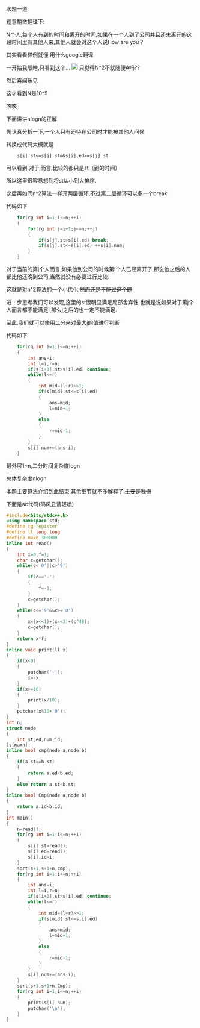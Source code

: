 水题一道

题意稍微翻译下:

N个人,每个人有到的时间和离开的时间,如果在一个人到了公司并且还未离开的这段时间里有其他人来,其他人就会对这个人说How are you？

~~其实看看样例就懂,用什么google翻译~~

一开始我眼瞎,只看到这个...
![](https://s2.ax1x.com/2019/07/22/ei1WgP.png)
只觉得N^2不就随便A吗??

然后喜闻乐见

这才看到N是10^5

咳咳

下面讲讲nlogn的~~正解~~

先认真分析一下,一个人只有还待在公司时才能被其他人问候

转换成代码大概就是

```
	s[i].st<=s[j].st&&s[i].ed>=s[j].st
```
可以看到,对于j而言,比较的都只是st（到的时间）

所以这里很容易想到将st从小到大排序.

之后再如同n^2算法一样开两层循环,不过第二层循环可以多一个break

代码如下
```cpp
	for(rg int i=1;i<=n;++i)
	{
		for(rg int j=i+1;j<=n;++j)
		{
			if(s[j].st>s[i].ed) break;
			if(s[j].st<=s[i].ed) ++s[i].num;	
		}
	}
```
对于当前的第j个人而言,如果他到公司的时候第i个人已经离开了,那么他之后的人都比他还晚到公司,当然就没有必要进行比较.

这就是对n^2算法的一个小优化,~~然而还是不能过这个题~~

进一步思考我们可以发现,这里的st很明显满足局部舍弃性.也就是说如果对于第j个人而言都不能满足i,那么j之后的也一定不能满足.

至此,我们就可以使用二分来对最大j的值进行判断

代码如下

```cpp
	for(rg int i=1;i<=n;++i)
	{
		int ans=i;
		int l=i,r=n;
		if(s[i+1].st>s[i].ed) continue;
		while(l<=r)
		{
			int mid=(l+r)>>1;
			if(s[mid].st<=s[i].ed)
			{
				ans=mid;
				l=mid+1;
			}
			else
			{
				r=mid-1;
			}
		}
		s[i].num+=(ans-i);
	}
```

最外层1~n,二分时间复杂度logn

总体复杂度nlogn.

本题主要算法介绍到此结束,其余细节就不多解释了.~~主要是我懒~~

下面是ac代码(码风丑请轻喷)

```cpp
#include<bits/stdc++.h>
using namespace std;
#define rg register
#define ll long long
#define maxn 300000 
inline int read()
{
    int x=0,f=1;
    char c=getchar();
    while(c<'0'||c>'9')
    {
        if(c=='-')
        {
            f=-1;
        }
        c=getchar();
    } 
    while(c<='9'&&c>='0')
    {
        x=(x<<1)+(x<<3)+(c^48);
        c=getchar();
    }
    return x*f;
}
inline void print(ll x)
{
    if(x<0)
    {
        putchar('-');
        x=-x;
    }
    if(x>=10)
    {
        print(x/10);
    }
    putchar(x%10+'0');
}
int n;
struct node
{
	int st,ed,num,id;
}s[maxn];
inline bool cmp(node a,node b)
{
	if(a.st==b.st) 
	{
		return a.ed<b.ed;
	}
	else return a.st<b.st;
}
inline bool Cmp(node a,node b)
{
	return a.id<b.id;
}
int main()
{
	n=read();
	for(rg int i=1;i<=n;++i)
	{
		s[i].st=read();
		s[i].ed=read();
		s[i].id=i;
	}
	sort(s+1,s+1+n,cmp);
	for(rg int i=1;i<=n;++i)
	{
		int ans=i;
		int l=i,r=n;
		if(s[i+1].st>s[i].ed) continue;
		while(l<=r)
		{
			int mid=(l+r)>>1;
			if(s[mid].st<=s[i].ed)
			{
				ans=mid;
				l=mid+1;
			}
			else
			{
				r=mid-1;
			}
		}
		s[i].num+=(ans-i);
	}
	sort(s+1,s+1+n,Cmp);
	for(rg int i=1;i<=n;++i)
	{
		print(s[i].num);
		putchar('\n');
	}
}
```
